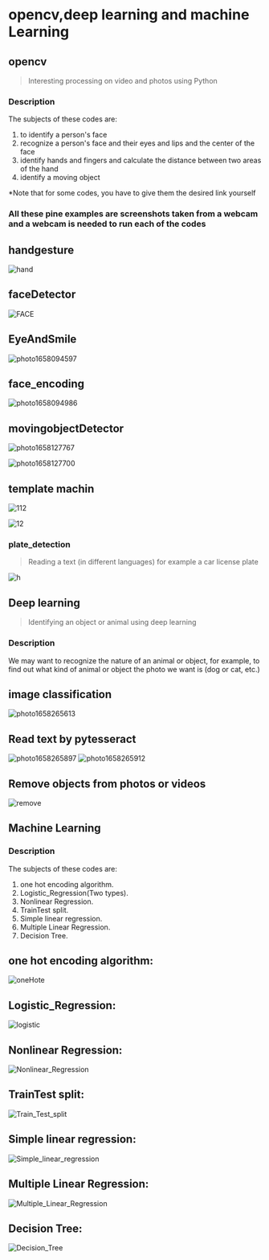 # opencv,deep learning and machine Learning


## opencv


> Interesting processing on video and photos using Python

### Description
The subjects of these codes are:

1. to identify a person's face
2. recognize a person's face and their eyes and lips and the center of the face
3. identify hands and fingers and calculate the distance between two areas of the hand
4. identify a moving object

*Note that for some codes, you have to give them the desired link yourself

### All these pine examples are screenshots taken from a webcam and a webcam is needed to run each of the codes



## handgesture


![hand](https://user-images.githubusercontent.com/98982133/179424369-7ccfad0a-233f-4891-a2fe-e07673d11400.png)


## faceDetector



![FACE](https://user-images.githubusercontent.com/98982133/179424561-ebcd830a-be9a-4627-92cd-330f1e6c9b2d.jpg)


## EyeAndSmile


![photo1658094597](https://user-images.githubusercontent.com/98982133/179426142-2342ae44-367b-4412-8727-e43f5a9afdad.jpeg)


## face_encoding


![photo1658094986](https://user-images.githubusercontent.com/98982133/179426287-c42a3061-0515-433e-a1a8-cec5f131cc7c.jpeg)


## movingobjectDetector


![photo1658127767](https://user-images.githubusercontent.com/98982133/179459917-d8ddef66-a880-4764-9f1a-2cf1a3245c1c.jpeg)


![photo1658127700](https://user-images.githubusercontent.com/98982133/179459940-fb4414e2-4910-4619-85c8-aee9688675a7.jpeg)

## template machin


![112](https://user-images.githubusercontent.com/98982133/179502509-3d94ad7c-61ee-4699-ad04-279810d1e753.png)



![12](https://user-images.githubusercontent.com/98982133/179502918-fe0304c0-38cc-4358-9be1-19bf12dc97dd.jpeg)

### plate_detection


> Reading a text (in different languages) for example a car license plate


![h](https://user-images.githubusercontent.com/98982133/179608242-4b87dbfa-68f8-472e-95a1-2ef868f9159f.png)



## Deep learning

>Identifying an object or animal using deep learning

### Description


We may want to recognize the nature of an animal or object, for example, to find out what kind of animal or object the photo we want is (dog or cat, etc.)


## image classification


![photo1658265613](https://user-images.githubusercontent.com/98982133/179850660-1c54cdb5-15b8-414f-bcfe-b1f951fd5183.jpeg)


## Read text by pytesseract


![photo1658265897](https://user-images.githubusercontent.com/98982133/179851338-dfd68156-6ddf-4d38-8355-9e426c3007c7.jpeg)
![photo1658265912](https://user-images.githubusercontent.com/98982133/179851400-2e015c88-2396-4a6e-9aba-29eb41a419b1.jpeg)


## Remove objects from photos or videos

![remove](https://user-images.githubusercontent.com/98982133/183724316-c727b5d3-91a4-44b2-b5b5-f48ef6e105ea.png)





## Machine Learning


### Description

The subjects of these codes are:

1. one hot encoding algorithm.
2. Logistic_Regression(Two types).
3. Nonlinear Regression.
4. TrainTest split.
5. Simple linear regression.
6. Multiple Linear Regression.
7. Decision Tree.


## one hot encoding algorithm:


![oneHote](https://user-images.githubusercontent.com/98982133/183727543-9ec1a08d-cb0d-4569-bfa5-66c0f7eb3e06.png)


## Logistic_Regression:


![logistic](https://user-images.githubusercontent.com/98982133/183727645-740d5ea4-2f2d-4fca-a7b6-c29a742c524d.png)

## Nonlinear Regression:

![Nonlinear_Regression](https://user-images.githubusercontent.com/98982133/183727715-eff938f3-94d9-46be-9305-77f323bf5ca5.png)


## TrainTest split:

![Train_Test_split](https://user-images.githubusercontent.com/98982133/183727834-e1b901c8-3fa2-4f8b-a34f-9e912e0cf83d.png)

## Simple linear regression:

![Simple_linear_regression](https://user-images.githubusercontent.com/98982133/183727902-a905236c-e73d-431c-b478-1a6b985a5064.png)

## Multiple Linear Regression:

![Multiple_Linear_Regression](https://user-images.githubusercontent.com/98982133/183727966-e97f5c24-73a2-47f3-bc29-21138205c249.png)

## Decision Tree:

![Decision_Tree](https://user-images.githubusercontent.com/98982133/183728108-5cdd1ed8-fbab-4a30-b4c3-7832b6560a76.png)
